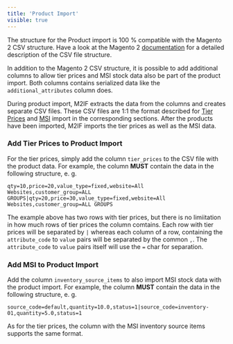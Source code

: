 ```yaml
---
title: 'Product Import'
visible: true
---
```


The structure for the Product import is 100 % compatible with the Magento 2 CSV structure. Have a look at the Magento 2 [documentation](http://docs.magento.com/m2/ce/user_guide/system/data-attributes-product.html) for a detailed description of the CSV file structure.

In addition to the Magento 2 CSV structure, it is possible to add additional columns to allow tier prices and MSI stock data also be part of the product import. Both columns contains serialized data like the `additional_attributes` column does.

During product import, M2IF extracts the data from the columns and creates separate CSV files. These CSV files are 1:1 the format described for [Tier Prices](file-structure/tier-prices) and [MSI](file-structure/msi) import in the corresponding sections. After the products have been imported, M2IF imports the tier prices as well as the MSI data.

### Add Tier Prices to Product Import

For the tier prices, simply add the column `tier_prices` to the CSV file with the product data. For example, the column **MUST** contain the data in the following structure, e. g.

```
qty=10,price=20,value_type=fixed,website=All Websites,customer_group=ALL GROUPS|qty=20,price=30,value_type=fixed,website=All Websites,customer_group=ALL GROUPS
```

The example above has two rows with tier prices, but there is no limiitation in how much rows of tier prices the column comtains. Each row with tier prices will be separated by `|` whereas each column of a row, containing the `attribute_code` to `value` pairs will be separated by the common `,`. The `attribute_code` to `value` pairs itself will use the `=` char for separation.

### Add MSI to Product Import

Add the column `inventory_source_items` to also import MSI stock data with the product import. For example, the column **MUST** contain the data in the following structure, e. g.

```csv
source_code=default,quantity=10.0,status=1|source_code=inventory-01,quantity=5.0,status=1
```

As for the tier prices, the column with the MSI inventory source items supports the same format.